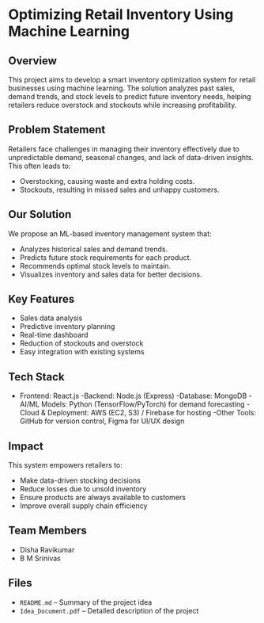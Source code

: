 # Optimizing Retail Inventory Using Machine Learning

## Overview

This project aims to develop a smart inventory optimization system for retail businesses using machine learning. The solution analyzes past sales, demand trends, and stock levels to predict future inventory needs, helping retailers reduce overstock and stockouts while increasing profitability.

## Problem Statement

Retailers face challenges in managing their inventory effectively due to unpredictable demand, seasonal changes, and lack of data-driven insights. This often leads to:
- Overstocking, causing waste and extra holding costs.
- Stockouts, resulting in missed sales and unhappy customers.

## Our Solution

We propose an ML-based inventory management system that:
- Analyzes historical sales and demand trends.
- Predicts future stock requirements for each product.
- Recommends optimal stock levels to maintain.
- Visualizes inventory and sales data for better decisions.

## Key Features

- Sales data analysis
- Predictive inventory planning
- Real-time dashboard
- Reduction of stockouts and overstock
- Easy integration with existing systems

## Tech Stack

- Frontend: React.js 
-Backend: Node.js (Express) 
-Database: MongoDB 
-AI/ML Models: Python (TensorFlow/PyTorch) for demand forecasting 
-Cloud & Deployment: AWS (EC2, S3) / Firebase for hosting 
-Other Tools: GitHub for version control, Figma for UI/UX design 

## Impact

This system empowers retailers to:
- Make data-driven stocking decisions
- Reduce losses due to unsold inventory
- Ensure products are always available to customers
- Improve overall supply chain efficiency

## Team Members

- Disha Ravikumar
- B M Srinivas

## Files

- `README.md` – Summary of the project idea
- `Idea_Document.pdf` – Detailed description of the project


